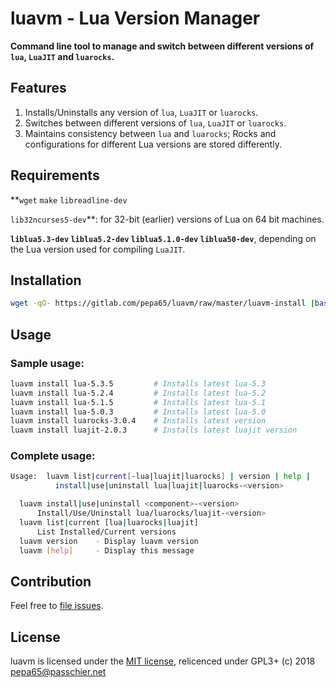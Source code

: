 # luavm - Lua Version Manager

**Command line tool to manage and switch between different versions of `lua`,
`LuaJIT` and `luarocks`.**

## Features

1. Installs/Uninstalls any version of `lua`, `LuaJIT` or `luarocks`.
2. Switches between different versions of `lua`, `LuaJIT` or `luarocks`.
3. Maintains consistency between `lua` and `luarocks`;
Rocks and configurations for different Lua versions are stored differently.

## Requirements

**`wget` `make` `libreadline-dev`

`lib32ncurses5-dev`**: for 32-bit (earlier) versions of Lua on 64 bit machines.

**`liblua5.3-dev` `liblua5.2-dev` `liblua5.1.0-dev` `liblua50-dev`**, depending
on the Lua version used for compiling `LuaJIT`.

## Installation

```sh
wget -qO- https://gitlab.com/pepa65/luavm/raw/master/luavm-install |bash
```

## Usage
### Sample usage:

```sh
luavm install lua-5.3.5         # Installs latest lua-5.3
luavm install lua-5.2.4         # Installs latest lua-5.2
luavm install lua-5.1.5         # Installs latest lua-5.1
luavm install lua-5.0.3         # Installs latest lua-5.0
luavm install luarocks-3.0.4    # Installs latest version
luavm install luajit-2.0.3      # Installs latest luajit version
```

### Complete usage:

```sh
Usage:  luavm list|current[-lua|luajit|luarocks] | version | help |
          install|use|uninstall lua|luajit|luarocks-<version>

  luavm install|use|uninstall <component>-<version>
      Install/Use/Uninstall lua/luarocks/luajit-<version>
  luavm list|current [lua|luarocks|luajit]
      List Installed/Current versions
  luavm version    - Display luavm version
  luavm [help]     - Display this message
```

## Contribution

Feel free to [file issues](https://gitlab.com/pepa65/luavm/issues).

## License

luavm is licensed under the [MIT license](http://dhaval.mit-license.org/),
relicenced under GPL3+ (c) 2018 pepa65@passchier.net
